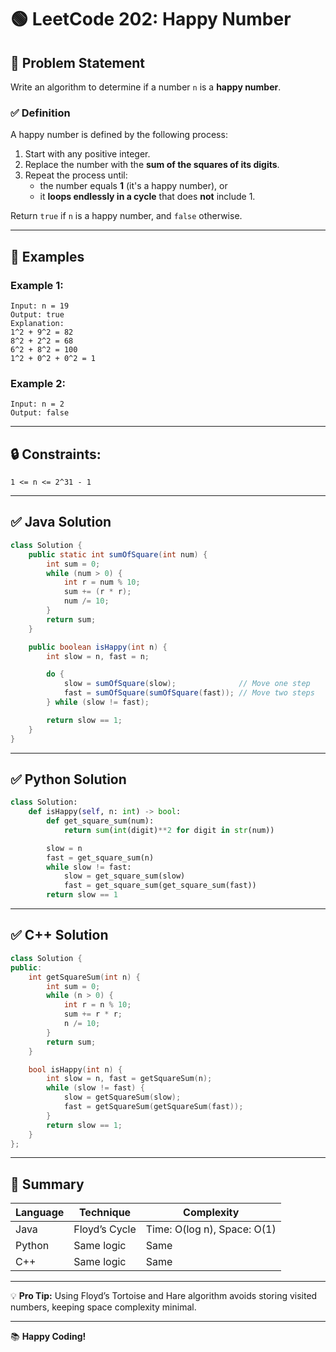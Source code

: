 # 🟢 LeetCode 202: Happy Number

## 📌 Problem Statement

Write an algorithm to determine if a number `n` is a **happy number**.

### ✅ Definition

A happy number is defined by the following process:
1. Start with any positive integer.
2. Replace the number with the **sum of the squares of its digits**.
3. Repeat the process until:
   - the number equals **1** (it's a happy number), or
   - it **loops endlessly in a cycle** that does **not** include 1.

Return `true` if `n` is a happy number, and `false` otherwise.

---

## 🧩 Examples

### Example 1:
```
Input: n = 19
Output: true
Explanation:
1^2 + 9^2 = 82
8^2 + 2^2 = 68
6^2 + 8^2 = 100
1^2 + 0^2 + 0^2 = 1
```

### Example 2:
```
Input: n = 2
Output: false
```

---

## 🔒 Constraints:
```
1 <= n <= 2^31 - 1
```

---

## ✅ Java Solution

```java
class Solution {
    public static int sumOfSquare(int num) {
        int sum = 0;
        while (num > 0) {
            int r = num % 10;
            sum += (r * r);
            num /= 10;
        }
        return sum;
    }

    public boolean isHappy(int n) {
        int slow = n, fast = n;

        do {
            slow = sumOfSquare(slow);              // Move one step
            fast = sumOfSquare(sumOfSquare(fast)); // Move two steps
        } while (slow != fast);

        return slow == 1;
    }
}
```

---

## ✅ Python Solution

```python
class Solution:
    def isHappy(self, n: int) -> bool:
        def get_square_sum(num):
            return sum(int(digit)**2 for digit in str(num))

        slow = n
        fast = get_square_sum(n)
        while slow != fast:
            slow = get_square_sum(slow)
            fast = get_square_sum(get_square_sum(fast))
        return slow == 1
```

---

## ✅ C++ Solution

```cpp
class Solution {
public:
    int getSquareSum(int n) {
        int sum = 0;
        while (n > 0) {
            int r = n % 10;
            sum += r * r;
            n /= 10;
        }
        return sum;
    }

    bool isHappy(int n) {
        int slow = n, fast = getSquareSum(n);
        while (slow != fast) {
            slow = getSquareSum(slow);
            fast = getSquareSum(getSquareSum(fast));
        }
        return slow == 1;
    }
};
```

---

## 🚩 Summary

| Language | Technique     | Complexity           |
|----------|---------------|----------------------|
| Java     | Floyd’s Cycle | Time: O(log n), Space: O(1) |
| Python   | Same logic    | Same                 |
| C++      | Same logic    | Same                 |

---

💡 **Pro Tip:** Using Floyd’s Tortoise and Hare algorithm avoids storing visited numbers, keeping space complexity minimal.

---

📚 **Happy Coding!**
